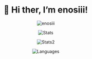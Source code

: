


<h1 align="center">👋 Hi ther, I’m enosiii!</h1>

<p align="center"> <img src="https://komarev.com/ghpvc/?username=enosiii&label=Profile%20views&color=0e75b6&style=flat" alt="enosiii" /> </p>

<p align="center"> <img alt="Stats" src="https://my-readme-five.vercel.app/api?username=enosiii&count_private=true&show_icons=true&show_icons=true&theme=tokyonight" /> </p>

<p align="center"> <img alt="Stats2" src="https://github-readme-streak-stats-one-alpha.vercel.app/?user=enosiii&theme=tokyonight" /> </p>

<p align="center"> <img alt="Languages" src="https://my-readme-five.vercel.app/api/top-langs/?username=enosiii&layout=compact&langs_count=10&show_icons=true&theme=tokyonight" /> </p>


<!--
**enosiii/enosiii** is a ✨ _special_ ✨ repository because its `README.md` (this file) appears on your GitHub profile.

✨ THEMES

dracula

dark

radical

merko

gruvbox

tokyonight

onedark

cobalt

synthwave

highcontrast

vision-friendly-dark

github_dark

algolia

github_light

prussian

solarized-light

react



Here are some ideas to get you started:

- 🔭 I’m currently working on ...
- 🌱 I’m currently learning ...
- 👯 I’m looking to collaborate on ...
- 🤔 I’m looking for help with ...
- 💬 Ask me about ...
- 📫 How to reach me: ...
- 😄 Pronouns: ...
- ⚡ Fun fact: ...

- 
-->

